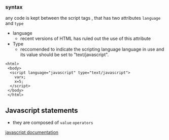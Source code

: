 ### syntax

any code is kept between the script tags , that has two attributes `language` and `type`

- language
   - recent versions of HTML has ruled out the use of this attribute
- Type
   - reccomended to indicate the scripting language language in use and its value should be set to "text/javascript".

```
<html>
 <body>
  <script language="javascript" type="text/javascript">
    varx;
    x=5;
  </script>
 </body>
 </html>
```

## Javascript statements 


- they are composed of `value` `operators` 

[javascript documentation](https://developer.mozilla.org/en-US/docs/Web/javascript)
